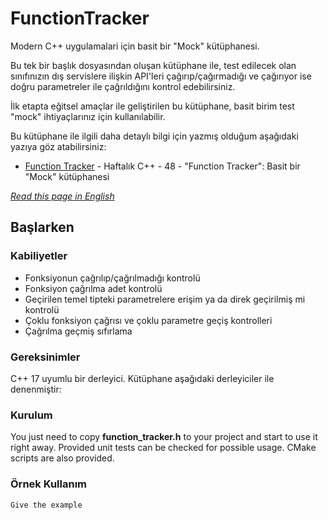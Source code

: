 # FunctionTracker
Modern C++ uygulamalari için basit bir "Mock" kütüphanesi.


Bu tek bir başlık dosyasından oluşan kütüphane ile, test edilecek olan sınıfınızın dış servislere ilişkin API'leri çağırıp/çağırmadığı ve çağırıyor ise doğru parametreler ile çağrıldığını kontrol edebilirsiniz.

İlk etapta eğitsel amaçlar ile geliştirilen bu kütüphane, basit birim test "mock" ihtiyaçlarınız için kullanılabilir.

Bu kütüphane ile ilgili daha detaylı bilgi için yazmış olduğum aşağıdaki yazıya göz atabilirsiniz:
* [Function Tracker](https://www.yazilimperver.com/?p=2512&preview=true) - Haftalık C++ - 48 - "Function Tracker": Basit bir "Mock" kütüphanesi

*[Read this page in English](https://github.com/yazilimperver/FunctionTracker/blob/main/README-En.md)*

## Başlarken

### Kabiliyetler
* Fonksiyonun çağrılıp/çağrılmadığı kontrolü
* Fonksiyon çağrılma adet kontrolü
* Geçirilen temel tipteki parametrelere erişim ya da direk geçirilmiş mi kontrolü
* Çoklu fonksiyon çağrısı ve çoklu parametre geçiş kontrolleri
* Çağrılma geçmiş sıfırlama

### Gereksinimler

C++ 17 uyumlu bir derleyici. Kütüphane aşağıdaki derleyiciler ile denenmiştir:

### Kurulum

You just need to copy **function_tracker.h** to your project and start to use it right away. 
Provided unit tests can be checked for possible usage. CMake scripts are also provided.

### Örnek Kullanım

```
Give the example
```


